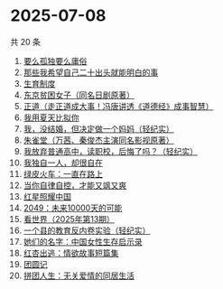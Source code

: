 # 2025-07-08

共 20 条

<!-- BEGIN WEREAD -->
<!-- 最后更新时间 2025-07-08 19:24:09 +0800 -->
1. [要么孤独要么庸俗](https://weread.qq.com/web/bookDetail/83b327d0813aba1a2g0147f6)
1. [那些我希望自己二十出头就能明白的事](https://weread.qq.com/web/bookDetail/eba32660813aba0edg0190fb)
1. [生育制度](https://weread.qq.com/web/bookDetail/f9132af07165a293f91a6ec)
1. [东京贫困女子（同名日剧原著）](https://weread.qq.com/web/bookDetail/26232650726a0c0e262f770)
1. [正道（走正道成大事！冯唐讲透《道德经》成事智慧）](https://weread.qq.com/web/bookDetail/24332af0813aba184g018628)
1. [我用夏天比拟你](https://weread.qq.com/web/bookDetail/6ba32380813aba18cg0100c0)
1. [我，没结婚，但决定做一个妈妈（轻纪实）](https://weread.qq.com/web/bookDetail/84832440813aba0f0g015639)
1. [朱雀堂（万茜、秦俊杰主演同名影视原著）](https://weread.qq.com/web/bookDetail/fc632890813aba149g0104ed)
1. [我放弃普通高中，读职校，后悔了吗？（轻纪实）](https://weread.qq.com/web/bookDetail/4df32960813aba0f0g018aab)
1. [我独自一人，却很自在](https://weread.qq.com/web/bookDetail/f6832190813aba182g011052)
1. [绿皮火车：一直在路上](https://weread.qq.com/web/bookDetail/12a32de0813aba15cg018ce8)
1. [当你自律自控，才能又飒又爽](https://weread.qq.com/web/bookDetail/88432b20813ab7fa4g010f4b)
1. [红星照耀中国](https://weread.qq.com/web/bookDetail/8ba32ef07183b76a8ba27cd)
1. [2049：未来10000天的可能](https://weread.qq.com/web/bookDetail/bdd325d0813aba18dg0142a8)
1. [看世界（2025年第13期）](https://weread.qq.com/web/bookDetail/a5532f50813aba165g019883)
1. [一个县的教育反内卷实验（轻纪实）](https://weread.qq.com/web/bookDetail/946322b0813aba0f1g013c93)
1. [她们的名字：中国女性生存启示录](https://weread.qq.com/web/bookDetail/a0e323c0813ab9fe2g012258)
1. [红杏出逃：情欲故事短篇集](https://weread.qq.com/web/bookDetail/5f9323c0813ab9faeg01613e)
1. [团圆记](https://weread.qq.com/web/bookDetail/b64323c0813ab9595g0181f0)
1. [拼团人生：无关爱情的同居生活](https://weread.qq.com/web/bookDetail/60f326f0813ab7477g014ceb)
<!-- END WEREAD -->